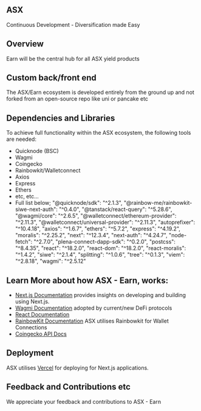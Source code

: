 ## ASX
Continuous Development - Diversification made Easy

## Overview
Earn will be the central hub for all ASX yield products

## Custom back/front end
The ASX/Earn ecosystem is developed entirely from the ground up and not forked from an open-source repo like uni or pancake etc

## Dependencies and Libraries
To achieve full functionality within the ASX ecosystem, the following tools are needed:

- Quicknode (BSC)
- Wagmi
- Coingecko
- Rainbowkit/Walletconnect
- Axios
- Express
- Ethers
- etc, etc...
- Full list below;
    "@quicknode/sdk": "^2.1.3",
    "@rainbow-me/rainbowkit-siwe-next-auth": "^0.4.0",
    "@tanstack/react-query": "^5.28.6",
    "@wagmi/core": "^2.6.5",
    "@walletconnect/ethereum-provider": "^2.11.3",
    "@walletconnect/universal-provider": "^2.11.3",
    "autoprefixer": "^10.4.18",
    "axios": "^1.6.7",
    "ethers": "^5.7.2",
    "express": "^4.19.2",
    "moralis": "^2.25.2",
    "next": "^12.3.4",
    "next-auth": "^4.24.7",
    "node-fetch": "^2.7.0",
    "plena-connect-dapp-sdk": "^0.2.0",
    "postcss": "^8.4.35",
    "react": "^18.2.0",
    "react-dom": "^18.2.0",
    "react-moralis": "^1.4.2",
    "siwe": "^2.1.4",
    "splitting": "^1.0.6",
    "tree": "^0.1.3",
    "viem": "^2.8.18",
    "wagmi": "^2.5.12"



## Learn More about how ASX - Earn, works:
- [Next.js Documentation](https://nextjs.org/docs) provides insights on developing and building using Next.js.
- [Wagmi Documentation](https://wagmi.sh/) adopted by current/new DeFi protocols
- [React Documentation](https://react.dev/) 
- [RainbowKit Documentation](https://www.rainbowkit.com/) ASX utilises Rainbowkit for Wallet Connections
- [Coingecko API Docs](https://docs.coingecko.com/)

## Deployment
ASX utilises [Vercel](https://vercel.com/new) for deploying for Next.js applications. 

## Feedback and Contributions etc
We appreciate your feedback and contributions to ASX - Earn

